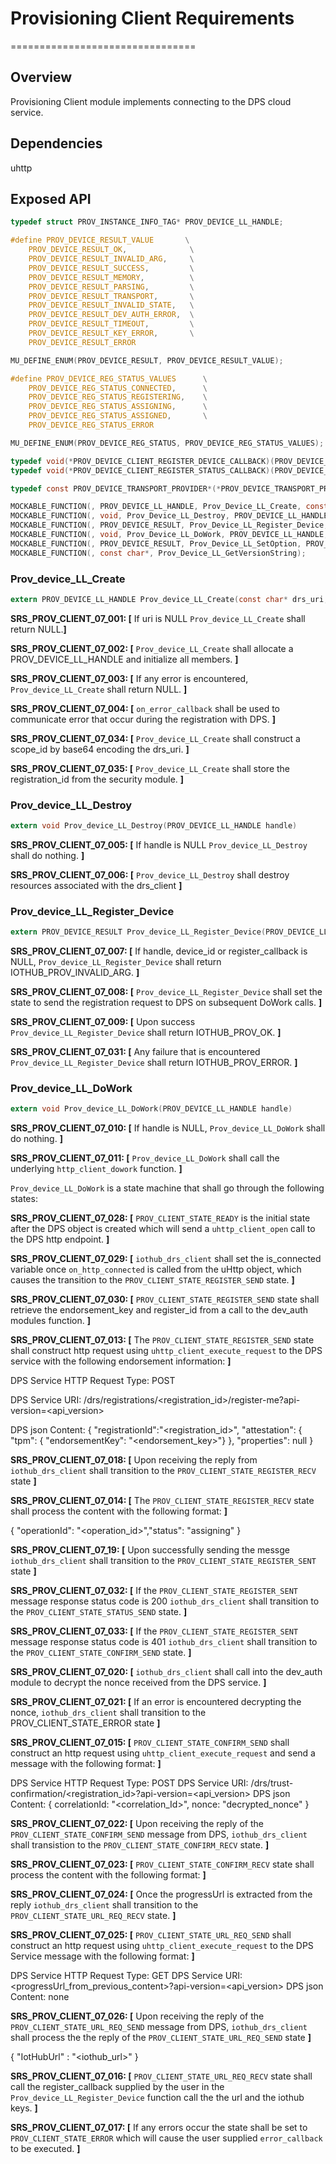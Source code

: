 # Provisioning Client Requirements

================================

## Overview

Provisioning Client module implements connecting to the DPS cloud service.

## Dependencies

uhttp

## Exposed API

```c
typedef struct PROV_INSTANCE_INFO_TAG* PROV_DEVICE_LL_HANDLE;

#define PROV_DEVICE_RESULT_VALUE       \
    PROV_DEVICE_RESULT_OK,              \
    PROV_DEVICE_RESULT_INVALID_ARG,     \
    PROV_DEVICE_RESULT_SUCCESS,         \
    PROV_DEVICE_RESULT_MEMORY,          \
    PROV_DEVICE_RESULT_PARSING,         \
    PROV_DEVICE_RESULT_TRANSPORT,       \
    PROV_DEVICE_RESULT_INVALID_STATE,   \
    PROV_DEVICE_RESULT_DEV_AUTH_ERROR,  \
    PROV_DEVICE_RESULT_TIMEOUT,         \
    PROV_DEVICE_RESULT_KEY_ERROR,       \
    PROV_DEVICE_RESULT_ERROR

MU_DEFINE_ENUM(PROV_DEVICE_RESULT, PROV_DEVICE_RESULT_VALUE);

#define PROV_DEVICE_REG_STATUS_VALUES      \
    PROV_DEVICE_REG_STATUS_CONNECTED,      \
    PROV_DEVICE_REG_STATUS_REGISTERING,    \
    PROV_DEVICE_REG_STATUS_ASSIGNING,      \
    PROV_DEVICE_REG_STATUS_ASSIGNED,       \
    PROV_DEVICE_REG_STATUS_ERROR

MU_DEFINE_ENUM(PROV_DEVICE_REG_STATUS, PROV_DEVICE_REG_STATUS_VALUES);

typedef void(*PROV_DEVICE_CLIENT_REGISTER_DEVICE_CALLBACK)(PROV_DEVICE_RESULT register_result, const char* iothub_uri, const char* device_id, void* user_context);
typedef void(*PROV_DEVICE_CLIENT_REGISTER_STATUS_CALLBACK)(PROV_DEVICE_REG_STATUS reg_status, void* user_context);

typedef const PROV_DEVICE_TRANSPORT_PROVIDER*(*PROV_DEVICE_TRANSPORT_PROVIDER_FUNCTION)(void);

MOCKABLE_FUNCTION(, PROV_DEVICE_LL_HANDLE, Prov_Device_LL_Create, const char*, dps_uri, const char*, scope_id, PROV_DEVICE_TRANSPORT_PROVIDER_FUNCTION, dps_protocol);
MOCKABLE_FUNCTION(, void, Prov_Device_LL_Destroy, PROV_DEVICE_LL_HANDLE, handle);
MOCKABLE_FUNCTION(, PROV_DEVICE_RESULT, Prov_Device_LL_Register_Device, PROV_DEVICE_LL_HANDLE, handle, PROV_DEVICE_CLIENT_REGISTER_DEVICE_CALLBACK, register_callback, void*, user_context, PROV_DEVICE_CLIENT_REGISTER_STATUS_CALLBACK, reg_status_cb, void*, status_user_ctext);
MOCKABLE_FUNCTION(, void, Prov_Device_LL_DoWork, PROV_DEVICE_LL_HANDLE, handle);
MOCKABLE_FUNCTION(, PROV_DEVICE_RESULT, Prov_Device_LL_SetOption, PROV_DEVICE_LL_HANDLE, handle, const char*, optionName, const void*, value);
MOCKABLE_FUNCTION(, const char*, Prov_Device_LL_GetVersionString);
```

### Prov_device_LL_Create

```c
extern PROV_DEVICE_LL_HANDLE Prov_device_LL_Create(const char* drs_uri, IOTHUB_PROV_ON_ERROR_CALLBACK on_error_callback, void* user_context);
```

**SRS_PROV_CLIENT_07_001: [** If uri is NULL `Prov_device_LL_Create` shall return NULL.**]**

**SRS_PROV_CLIENT_07_002: [** `Prov_device_LL_Create` shall allocate a PROV_DEVICE_LL_HANDLE and initialize all members. **]**

**SRS_PROV_CLIENT_07_003: [** If any error is encountered, `Prov_device_LL_Create` shall return NULL. **]**

**SRS_PROV_CLIENT_07_004: [** `on_error_callback` shall be used to communicate error that occur during the registration with DPS. **]**

**SRS_PROV_CLIENT_07_034: [** `Prov_device_LL_Create` shall construct a scope_id by base64 encoding the drs_uri. **]**

**SRS_PROV_CLIENT_07_035: [** `Prov_device_LL_Create` shall store the registration_id from the security module. **]**

### Prov_device_LL_Destroy

```c
extern void Prov_device_LL_Destroy(PROV_DEVICE_LL_HANDLE handle)
```

**SRS_PROV_CLIENT_07_005: [** If handle is NULL `Prov_device_LL_Destroy` shall do nothing. **]**

**SRS_PROV_CLIENT_07_006: [** `Prov_device_LL_Destroy` shall destroy resources associated with the drs_client **]**

### Prov_device_LL_Register_Device

```c
extern PROV_DEVICE_RESULT Prov_device_LL_Register_Device(PROV_DEVICE_LL_HANDLE handle, const char* device_id, IOTHUB_PROV_REGISTER_DEVICE_CALLBACK register_callback, void* user_context)
```

**SRS_PROV_CLIENT_07_007: [** If handle, device_id or register_callback is NULL, `Prov_device_LL_Register_Device` shall return IOTHUB_PROV_INVALID_ARG. **]**

**SRS_PROV_CLIENT_07_008: [** `Prov_device_LL_Register_Device` shall set the state to send the registration request to DPS on subsequent DoWork calls. **]**

**SRS_PROV_CLIENT_07_009: [** Upon success `Prov_device_LL_Register_Device` shall return IOTHUB_PROV_OK. **]**

**SRS_PROV_CLIENT_07_031: [** Any failure that is encountered `Prov_device_LL_Register_Device` shall return IOTHUB_PROV_ERROR. **]**

### Prov_device_LL_DoWork

```c
extern void Prov_device_LL_DoWork(PROV_DEVICE_LL_HANDLE handle)
```

**SRS_PROV_CLIENT_07_010: [** If handle is NULL, `Prov_device_LL_DoWork` shall do nothing. **]**

**SRS_PROV_CLIENT_07_011: [** `Prov_device_LL_DoWork` shall call the underlying `http_client_dowork` function. **]**

`Prov_device_LL_DoWork` is a state machine that shall go through the following states:

**SRS_PROV_CLIENT_07_028: [** `PROV_CLIENT_STATE_READY` is the initial state after the DPS object is created which will send a `uhttp_client_open` call to the DPS http endpoint. **]**

**SRS_PROV_CLIENT_07_029: [** `iothub_drs_client` shall set the is_connected variable once `on_http_connected` is called from the uHttp object, which causes the transition to the `PROV_CLIENT_STATE_REGISTER_SEND` state. **]**

**SRS_PROV_CLIENT_07_030: [** `PROV_CLIENT_STATE_REGISTER_SEND` state shall retrieve the endorsement_key and register_id from a call to the dev_auth modules function. **]**

**SRS_PROV_CLIENT_07_013: [** The `PROV_CLIENT_STATE_REGISTER_SEND` state shall construct http request using `uhttp_client_execute_request` to the DPS service with the following endorsement information: **]**

DPS Service HTTP Request Type: POST

DPS Service URI:
    /drs/registrations/<registration_id>/register-me?api-version=<api_version>

DPS json Content:
    { "registrationId":"<registration_id>", "attestation": { "tpm": { "endorsementKey": "<endorsement_key>"} }, "properties": null }

**SRS_PROV_CLIENT_07_018: [** Upon receiving the reply from `iothub_drs_client` shall transition to the `PROV_CLIENT_STATE_REGISTER_RECV` state **]**

**SRS_PROV_CLIENT_07_014: [** The `PROV_CLIENT_STATE_REGISTER_RECV` state shall process the content with the following format: **]**

{ "operationId": "<operation_id>","status": "assigning" }

**SRS_PROV_CLIENT_07_19: [** Upon successfully sending the messge `iothub_drs_client` shall transition to the `PROV_CLIENT_STATE_REGISTER_SENT` state  **]**

**SRS_PROV_CLIENT_07_032: [** If the `PROV_CLIENT_STATE_REGISTER_SENT` message response status code is 200 `iothub_drs_client` shall transition to the `PROV_CLIENT_STATE_STATUS_SEND` state. **]**

**SRS_PROV_CLIENT_07_033: [** If the `PROV_CLIENT_STATE_REGISTER_SENT` message response status code is 401 `iothub_drs_client` shall transition to the `PROV_CLIENT_STATE_CONFIRM_SEND` state. **]**

**SRS_PROV_CLIENT_07_020: [** `iothub_drs_client` shall call into the dev_auth module to decrypt the nonce received from the DPS service. **]**

**SRS_PROV_CLIENT_07_021: [** If an error is encountered decrypting the nonce, `iothub_drs_client` shall transition to the PROV_CLIENT_STATE_ERROR state **]**

**SRS_PROV_CLIENT_07_015: [** `PROV_CLIENT_STATE_CONFIRM_SEND` shall construct an http request using `uhttp_client_execute_request` and send a message with the following format: **]**

DPS Service HTTP Request Type: POST
DPS Service URI:
    /drs/trust-confirmation/<registration_id>?api-version=<api_version>
DPS json Content:
    {
        correlationId: "<correlation_Id>",
        nonce: "decrypted_nonce"
    }

**SRS_PROV_CLIENT_07_022: [** Upon receiving the reply of the `PROV_CLIENT_STATE_CONFIRM_SEND` message from DPS, `iothub_drs_client` shall transistion to the `PROV_CLIENT_STATE_CONFIRM_RECV` state. **]**

**SRS_PROV_CLIENT_07_023: [** `PROV_CLIENT_STATE_CONFIRM_RECV` state shall process the content with the following format: **]**

**SRS_PROV_CLIENT_07_024: [** Once the progressUrl is extracted from the reply `iothub_drs_client` shall transition to the `PROV_CLIENT_STATE_URL_REQ_RECV` state. **]**

**SRS_PROV_CLIENT_07_025: [** `PROV_CLIENT_STATE_URL_REQ_SEND` shall construct an http request using `uhttp_client_execute_request` to the DPS Service message with the following format: **]**

DPS Service HTTP Request Type: GET
DPS Service URI:
    <progressUrl_from_previous_content>?api-version=<api_version>
DPS json Content:
    none

**SRS_PROV_CLIENT_07_026: [** Upon receiving the reply of the `PROV_CLIENT_STATE_URL_REQ_SEND` message from DPS, `iothub_drs_client` shall process the the reply of the `PROV_CLIENT_STATE_URL_REQ_SEND` state **]**

{
    "IotHubUrl" : "<iothub_url>"
}

**SRS_PROV_CLIENT_07_016: [** `PROV_CLIENT_STATE_URL_REQ_RECV` state shall call the register_callback supplied by the user in the `Prov_device_LL_Register_Device` function call the the url and the iothub keys. **]**

**SRS_PROV_CLIENT_07_017: [** If any errors occur the state shall be set to `PROV_CLIENT_STATE_ERROR` which will cause the user supplied `error_callback` to be executed. **]**
